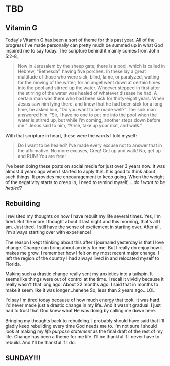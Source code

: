 # TBD

## Vitamin G

Today's Vitamin G has been a sort of theme for this past year. All of the progress I've made personally can pretty much be summed up in what God inspired me to say today. The scripture behind it mainly comes from John 5:2-8,

> Now in Jerusalem by the sheep gate, there is a pool, which is called in Hebrew, “Bethesda”, having five porches. In these lay a great multitude of those who were sick, blind, lame, or paralyzed, waiting for the moving of the water; for an angel went down at certain times into the pool and stirred up the water. Whoever stepped in first after the stirring of the water was healed of whatever disease he had. A certain man was there who had been sick for thirty-eight years. When Jesus saw him lying there, and knew that he had been sick for a long time, he asked him, “Do you want to be made well?” The sick man answered him, “Sir, I have no one to put me into the pool when the water is stirred up, but while I’m coming, another steps down before me.” Jesus said to him, “Arise, take up your mat, and walk.”

With that scripture in heart, these were the words I told myself:

> Do I want to be healed? I’ve made every excuse not to answer that in the affirmative. No more excuses, Greg! Get up and walk! No, get up and RUN! You are free!

I've been doing these posts on social media for just over 3 years now. It was almost 4 years ago when I started to apply this. It is good to think about such things. It provides me encouragement to keep going. When the weight of the negativity starts to creep in, I need to remind myself, *...do I want to be healed?*

## Rebuilding

I revisited my thoughts on how I have rebuilt my life several times. Yes, I'm tired. But the more I thought about it last night and this morning, that's all I am. Just tired. I still have the sense of excitement in starting over. After all, I'm always starting over with experience!

The reason I kept thinking about this after I journaled yesterday is that I love change. Change can bring about anxiety for me. But I really do enjoy how it makes me grow. I remember how I felt on my most recent major change. I left the region of the country I had always lived in and relocated myself to Florida.

Making such a drastic change really sent my anxieties into a tailspin. It seems like things were out of control at the time. I recall it vividly because it really wasn't that long ago. About 22 months ago. I said that in months to make it seem like it was longer...hehehe So, less than 2 years ago...LOL

I'd say I'm tired today because of how much energy that took. It was hard. I'd never made just a drastic change in my life. And it wasn't gradual. I just had to trust that God knew what He was doing by calling me down here.

Bringing my thoughts back to rebuilding. I probably should have said that I'll gladly keep rebuilding every time God needs me to. I'm not sure I should look at making my *life purpose statement* as the final draft of the rest of my life. Change has been a theme for me life. I'll be thankful if I never have to rebuild. And I'll be thankful if I do.

## SUNDAY!!!

